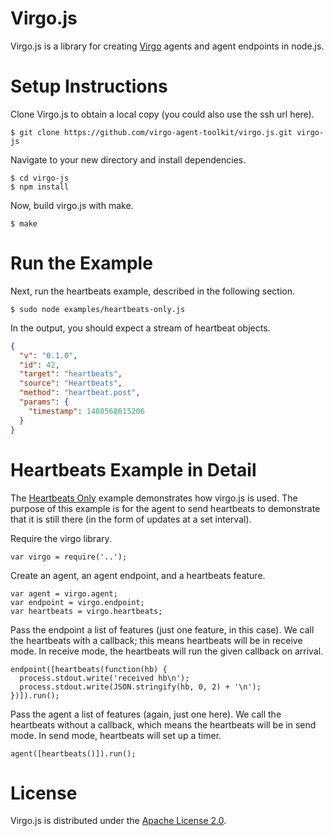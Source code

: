 Virgo.js
========

Virgo.js is a library for creating [Virgo](http://virgo-agent-toolkit.github.io/) agents and agent endpoints in node.js.

Setup Instructions
==================

Clone Virgo.js to obtain a local copy (you could also use the ssh url here). 

    $ git clone https://github.com/virgo-agent-toolkit/virgo.js.git virgo-js

Navigate to your new directory and install dependencies.

    $ cd virgo-js
    $ npm install

Now, build virgo.js with make.

    $ make

Run the Example
===============

Next, run the heartbeats example, described in the following section.

    $ sudo node examples/heartbeats-only.js

In the output, you should expect a stream of heartbeat objects. 

```json
{
  "v": "0.1.0",
  "id": 42,
  "target": "heartbeats",
  "source": "Heartbeats",
  "method": "heartbeat.post",
  "params": {
    "timestamp": 1408568615206
  }
}
```

Heartbeats Example in Detail
============================

The [Heartbeats Only](https://github.com/bravelittlescientist/virgo.js/blob/master/examples/heartbeats-only.js) example
demonstrates how virgo.js is used. The purpose of this example is for the agent to send heartbeats to demonstrate that
it is still there (in the form of updates at a set interval).

Require the virgo library.

    var virgo = require('..');

Create an agent, an agent endpoint, and a heartbeats feature.
    
    var agent = virgo.agent;
    var endpoint = virgo.endpoint; 
    var heartbeats = virgo.heartbeats;

Pass the endpoint a list of features (just one feature, in this case). We call the heartbeats with a callback; this
means heartbeats will be in receive mode. In receive mode, the heartbeats will run the given callback on arrival.

    endpoint([heartbeats(function(hb) {
      process.stdout.write('received hb\n');
      process.stdout.write(JSON.stringify(hb, 0, 2) + '\n');
    })]).run();

Pass the agent a list of features (again, just one here). We call the heartbeats without a callback, which means the
heartbeats will be in send mode. In send mode, heartbeats will set up a timer.

    agent([heartbeats()]).run();

License
=======

Virgo.js is distributed under the [Apache License 2.0][apache].

[apache]: http://www.apache.org/licenses/LICENSE-2.0.html

